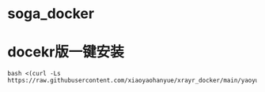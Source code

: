 # soga_docker


# docekr版一键安装

```
bash <(curl -Ls https://raw.githubusercontent.com/xiaoyaohanyue/xrayr_docker/main/yaoyue.sh)
```